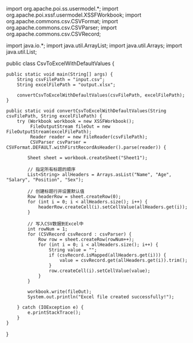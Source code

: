 import org.apache.poi.ss.usermodel.*;
import org.apache.poi.xssf.usermodel.XSSFWorkbook;
import org.apache.commons.csv.CSVFormat;
import org.apache.commons.csv.CSVParser;
import org.apache.commons.csv.CSVRecord;

import java.io.*;
import java.util.ArrayList;
import java.util.Arrays;
import java.util.List;

public class CsvToExcelWithDefaultValues {

    public static void main(String[] args) {
        String csvFilePath = "input.csv";
        String excelFilePath = "output.xlsx";

        convertCsvToExcelWithDefaultValues(csvFilePath, excelFilePath);
    }

    public static void convertCsvToExcelWithDefaultValues(String csvFilePath, String excelFilePath) {
        try (Workbook workbook = new XSSFWorkbook();
             FileOutputStream fileOut = new FileOutputStream(excelFilePath);
             Reader reader = new FileReader(csvFilePath);
             CSVParser csvParser = CSVFormat.DEFAULT.withFirstRecordAsHeader().parse(reader)) {

            Sheet sheet = workbook.createSheet("Sheet1");

            // 指定所有标题的顺序
            List<String> allHeaders = Arrays.asList("Name", "Age", "Salary", "Position", "Sex");

            // 创建标题行并设置默认值
            Row headerRow = sheet.createRow(0);
            for (int i = 0; i < allHeaders.size(); i++) {
                headerRow.createCell(i).setCellValue(allHeaders.get(i));
            }

            // 写入CSV数据到Excel中
            int rowNum = 1;
            for (CSVRecord csvRecord : csvParser) {
                Row row = sheet.createRow(rowNum++);
                for (int i = 0; i < allHeaders.size(); i++) {
                    String value = "";
                    if (csvRecord.isMapped(allHeaders.get(i))) {
                        value = csvRecord.get(allHeaders.get(i)).trim();
                    }
                    row.createCell(i).setCellValue(value);
                }
            }

            workbook.write(fileOut);
            System.out.println("Excel file created successfully!");

        } catch (IOException e) {
            e.printStackTrace();
        }
    }
}
